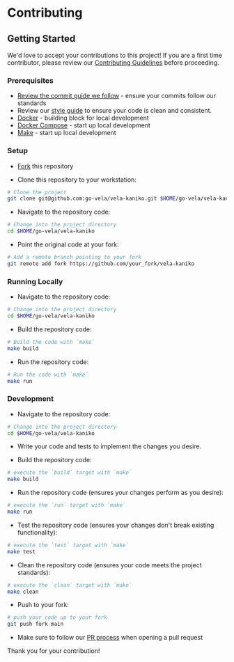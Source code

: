 # Contributing

## Getting Started

We'd love to accept your contributions to this project! If you are a first time contributor, please review our [Contributing Guidelines](https://go-vela.github.io/docs/community/contributing_guidelines/) before proceeding.

### Prerequisites

* [Review the commit guide we follow](https://chris.beams.io/posts/git-commit/#seven-rules) - ensure your commits follow our standards
* Review our [style guide](https://go-vela.github.io/docs/community/contributing_guidelines/#style-guide) to ensure your code is clean and consistent.
* [Docker](https://docs.docker.com/install/) - building block for local development
* [Docker Compose](https://docs.docker.com/compose/install/) - start up local development
* [Make](https://www.gnu.org/software/make/) - start up local development

### Setup

* [Fork](/fork) this repository

* Clone this repository to your workstation:

```bash
# Clone the project
git clone git@github.com:go-vela/vela-kaniko.git $HOME/go-vela/vela-kaniko
```

* Navigate to the repository code:

```bash
# Change into the project directory
cd $HOME/go-vela/vela-kaniko
```

* Point the original code at your fork:

```bash
# Add a remote branch pointing to your fork
git remote add fork https://github.com/your_fork/vela-kaniko
```

### Running Locally

* Navigate to the repository code:

```bash
# Change into the project directory
cd $HOME/go-vela/vela-kaniko
```

* Build the repository code:

```bash
# Build the code with `make`
make build
```

* Run the repository code:

```bash
# Run the code with `make`
make run
```

### Development

* Navigate to the repository code:

```bash
# Change into the project directory
cd $HOME/go-vela/vela-kaniko
```

* Write your code and tests to implement the changes you desire.

* Build the repository code:

```bash
# execute the `build` target with `make`
make build
```

* Run the repository code (ensures your changes perform as you desire):

```bash
# execute the `run` target with `make`
make run
```

* Test the repository code (ensures your changes don't break existing functionality):

```bash
# execute the `test` target with `make`
make test
```

* Clean the repository code (ensures your code meets the project standards):

```bash
# execute the `clean` target with `make`
make clean
```

* Push to your fork:

```bash
# push your code up to your fork
git push fork main
```

* Make sure to follow our [PR process](https://go-vela.github.io/docs/community/contributing_guidelines/#development-workflow) when opening a pull request

Thank you for your contribution!